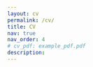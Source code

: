 ```yaml
---
layout: cv
permalink: /cv/
title: CV
nav: true
nav_order: 4
# cv_pdf: example_pdf.pdf
description:
---
```

